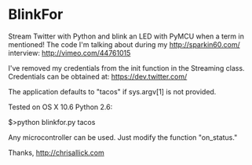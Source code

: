 BlinkFor
========

Stream Twitter with Python and blink an LED with PyMCU when a term in mentioned! The code I'm talking about during my http://sparkin60.com/ interview: http://vimeo.com/44761015

I've removed my credentials from the init function in the Streaming class.  Credentials can be obtained at: https://dev.twitter.com/

The application defaults to "tacos" if sys.argv[1] is not provided.

Tested on OS X 10.6 Python 2.6:

$>python blinkfor.py tacos

Any microcontroller can be used.  Just modify the function "on_status."

Thanks,
http://chrisallick.com